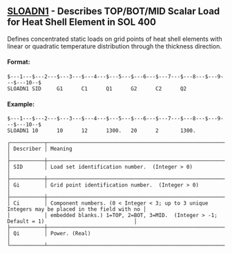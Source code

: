 ## [SLOADN1](https://nexus.hexagon.com/documentationcenter/bundle/MSC_Nastran_2022.4/page/Nastran_Combined_Book/qrg/bulkqrs/TOC.SLOADN1.xhtml) - Describes TOP/BOT/MID Scalar Load for Heat Shell Element in SOL 400

Defines concentrated static loads on grid points of heat shell elements with linear or quadratic temperature distribution through the thickness direction.

#### Format:

```nastran
$---1---$---2---$---3---$---4---$---5---$---6---$---7---$---8---$---9---$---10--$
SLOADN1 SID     G1      C1      Q1      G2      C2      Q2                      
```

#### Example:

```nastran
$---1---$---2---$---3---$---4---$---5---$---6---$---7---$---8---$---9---$---10--$
SLOADN1 10      10      12      1300.   20      2       1300.                   
```

```text
┌───────────┬─────────────────────────────────────────────────────────────────────────────────────────────────┐
│ Describer │ Meaning                                                                                         │
├───────────┼─────────────────────────────────────────────────────────────────────────────────────────────────┤
│ SID       │ Load set identification number.  (Integer > 0)                                                  │
├───────────┼─────────────────────────────────────────────────────────────────────────────────────────────────┤
│ Gi        │ Grid point identification number.  (Integer > 0)                                                │
├───────────┼─────────────────────────────────────────────────────────────────────────────────────────────────┤
│ Ci        │ Component numbers. (0 < Integer < 3; up to 3 unique Integers may be placed in the field with no │
│           │ embedded blanks.) 1=TOP, 2=BOT, 3=MID.  (Integer > -1; Default = 1)                             │
├───────────┼─────────────────────────────────────────────────────────────────────────────────────────────────┤
│ Qi        │ Power. (Real)                                                                                   │
└───────────┴─────────────────────────────────────────────────────────────────────────────────────────────────┘
```
